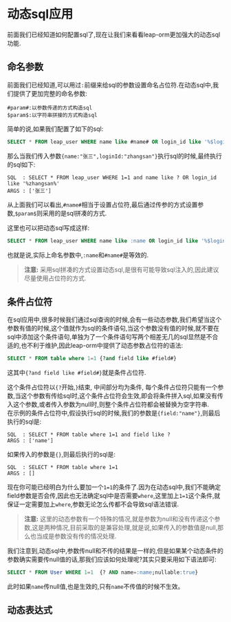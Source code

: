 # 动态sql应用

前面我们已经知道如何配置sql了,现在让我们来看看leap-orm更加强大的动态sql功能.

## 命名参数

前面我们已经知道,可以用过`:`前缀来给sql的参数设置命名占位符.在动态sql中,我们提供了更加完整的命名参数:

```
#param#:以参数传递的方式构造sql
$param$:以字符串拼接的方式构造sql
```

简单的说,如果我们配置了如下的sql:

```sql
SELECT * FROM leap_user WHERE name like #name# OR login_id like '%$loginId$%'
```

那么当我们传入参数`{name:"张三",loginId:"zhangsan"}`执行sql的时候,最终执行的sql如下:

```
SQL  : SELECT * FROM leap_user WHERE 1=1 and name like ? OR login_id like '%zhangsan%'
ARGS : ['张三']
```

从上面我们可以看出,`#name#`相当于设置占位符,最后通过传参的方式设置参数,`$param$`则采用的是sql拼凑的方式.

这里也可以把动态sql写成这样:

```sql
SELECT * FROM leap_user WHERE name like :name OR login_id like '%$loginId$%'
```

也就是说,实际上命名参数中,`:name`和`#name#`是等效的.

> **注意:**
> 采用sql拼凑的方式设置动态sql,是很有可能导致sql注入的,因此建议尽量使用占位符的方式.

## 条件占位符

在sql应用中,很多时候我们通过sql查询的时候,会有一些动态参数,我们希望当这个参数有值的时候,这个值就作为sql的条件语句,当这个参数没有值的时候,就不要在sql中添加这个条件语句,单独为了一个条件语句写两个相差无几的sql显然是不合适的,也不利于维护,因此leap-orm中提供了动态参数占位符的语法:

```sql
SELECT * FROM table where 1=1 {?and field like #field#}
```

这其中`{?and field like #field#}`就是条件占位符.

这个条件占位符以`{?`开始,`}`结束, 中间部分均为条件, 每个条件占位符只能有一个参数,当这个参数有传给sql时,这个条件占位符会生效,即会将条件拼入sql,如果没有传入这个参数,或者传入参数为null时,则整个条件占位符都会被替换为空字符串.  
在示例的条件占位符中,假设执行sql的时候,我们的参数是`{field:"name"}`,则最后执行的sql是:

```
SQL  : SELECT * FROM table where 1=1 and field like ?
ARGS : ['name']
```

如果传入的参数是`{}`,则最后执行的sql是:

```
SQL  : SELECT * FROM table where 1=1
ARGS : []
```

现在你可能已经明白为什么要加一个`1=1`的条件了.因为在动态sql中,我们不能确定field参数是否会传,因此也无法确定sql中是否需要`where`,这里加上`1=1`这个条件,就保证一定需要加上`where`,参数无论怎么传都不会导致sql语法错误.

> **注意:**
> 这里的动态参数有一个特殊的情况,就是参数为null和没有传递这个参数,这是两种情况,目前采取的是兼容处理,就是说,如果传入的参数值是null,那么也当成是参数没有传的情况处理.

我们注意到,动态sql中,参数传null和不传的结果是一样的,但是如果某个动态条件的参数确实需要传null值的话,那我们应该如何处理呢?其实只要采用如下语法即可:

```sql
SELECT * FROM User WHERE 1=1  {? AND name=:name;nullable:true} 
```

此时如果`name`传null值,也是生效的,只有`name`不传值的时候不生效。

## 动态表达式


